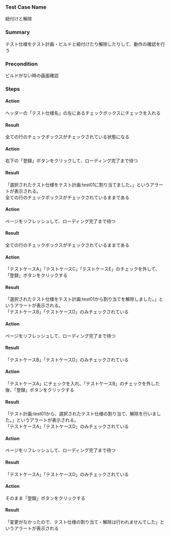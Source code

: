 ### Test Case Name
紐付けと解除

### Summary
テスト仕様をテスト計画・ビルドと紐付けたり解除したりして、動作の確認を行う

### Precondition
ビルドがない時の画面確認

### Steps

#### Action
ヘッダーの「テスト仕様名」の左にあるチェックボックスにチェックを入れる
#### Result
全ての行のチェックボックスがチェックされている状態になる

#### Action
右下の「登録」ボタンをクリックして、ローディング完了まで待つ
#### Result
「選択されたテスト仕様をテスト計画:test01に割り当てました。」というアラートが表示される。  
全ての行のチェックボックスがチェックされているままである

#### Action
ページをリフレッシュして、ローディング完了まで待つ
#### Result
全ての行のチェックボックスがチェックされているままである

#### Action
「テストケースA」「テストケースC」「テストケースE」のチェックを外して、「登録」ボタンをクリックする
#### Result
「選択されたテスト仕様をテスト計画:test01から割り当てを解除しました。」というアラートが表示される。  
「テストケースB」「テストケースD」のみチェックされている

#### Action
ページをリフレッシュして、ローディング完了まで待つ
#### Result
「テストケースB」「テストケースD」のみチェックされている

#### Action
「テストケースA」にチェックを入れ、「テストケースB」のチェックを外した後、「登録」ボタンをクリックする
#### Result
「テスト計画:test01から、選択されたテスト仕様の割り当て、解除を行いました。」というアラートが表示される。  
「テストケースA」「テストケースD」のみチェックされている

#### Action
ページをリフレッシュして、ローディング完了まで待つ
#### Result
「テストケースA」「テストケースD」のみチェックされている

#### Action
そのまま「登録」ボタンをクリックする
#### Result
「変更がなかったので、テスト仕様の割り当て・解除は行われませんでした」というアラートが表示される
